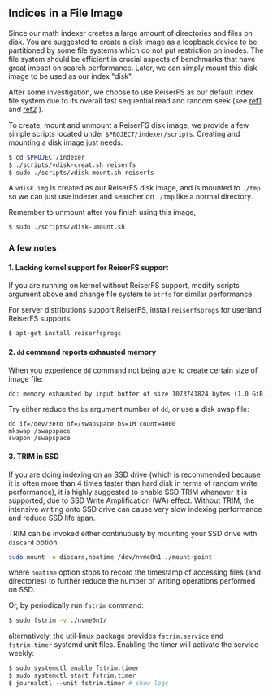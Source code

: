 ## Indices in a File Image
Since our math indexer creates a large amount of directories and
files on disk.
You are suggested to create a disk image as a loopback device to be
partitioned by some file systems which do not put restriction on inodes.
The file system should be efficient in crucial aspects of benchmarks that
have great impact on search performance. Later, we can simply mount this
disk image to be used as our index "disk".

After some investigation, we choose to use ReiserFS as our default index
file system due to its overall fast sequential read and random seek
(see
[ref1](http://girlyngeek.blogspot.com/2011/04/ultimate-linux-filesystems-benchmark.html)
and
[ref2](https://debian-administration.org/article/388/Filesystems_ext3_reiser_xfs_jfs_comparison_on_Debian_Etch)
).

To create, mount and unmount a ReiserFS disk image, we provide a few simple
scripts located under `$PROJECT/indexer/scripts`. Creating and mounting a
disk image just needs:

```sh
$ cd $PROJECT/indexer
$ ./scripts/vdisk-creat.sh reiserfs
$ sudo ./scripts/vdisk-mount.sh reiserfs
```
A `vdisk.img` is created as our ReiserFS disk image, and is mounted to
`./tmp` so we can just use indexer and searcher on `./tmp` like a
normal directory.

Remember to unmount after you finish using this image,
```sh
$ sudo ./scripts/vdisk-umount.sh
```

### A few notes

#### 1. Lacking kernel support for ReiserFS support
If you are running on kernel without ReiserFS support, modify scripts 
argument above and change file system to `btrfs` for similar performance.

For server distributions support ReiserFS, install `reiserfsprogs` for
userland ReiserFS supports.
```sh
$ apt-get install reiserfsprogs
```

#### 2. `dd` command reports exhausted memory
When you experience `dd` command not being able to create certain size of image file:

```sh
dd: memory exhausted by input buffer of size 1073741824 bytes (1.0 GiB)
```
Try either reduce the `bs` argument number of `dd`, or use a disk swap file:
```
dd if=/dev/zero of=/swapspace bs=1M count=4000
mkswap /swapspace
swapon /swapspace
```

#### 3. TRIM in SSD
If you are doing indexing on an SSD drive (which is recommended because it is often more than 4 times faster than hard disk in terms of random write performance), it is highly suggested to enable SSD TRIM whenever it is supported, due to SSD Write Amplification (WA) effect. Without TRIM, the intensive writing onto SSD drive can cause very slow indexing performance and reduce SSD life span.

TRIM can be invoked either continuously by mounting your SSD drive with `discard` option
```sh
sudo mount -o discard,noatime /dev/nvme0n1 ./mount‑point
```
where `noatime` option stops to record the timestamp of accessing files (and directories) to further reduce the number of writing operations performed on SSD.

Or, by periodically run `fstrim` command:
```sh
$ sudo fstrim -v ./nvme0n1/
```
alternatively, the util‑linux package provides `fstrim.service` and `fstrim.timer` systemd unit files. Enabling the timer will activate the service weekly:
```sh
$ sudo systemctl enable fstrim.timer
$ sudo systemctl start fstrim.timer
$ journalctl ‑‑unit fstrim.timer # show logs
```

